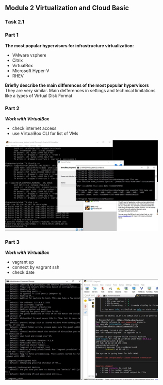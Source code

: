 ## Module 2 Virtualization and Cloud Basic
### Task 2.1

### Part 1
**The most popular hypervisors for infrastructure virtualization:**
* VMware vsphere
* Citrix
* VirtualBox
* Microsoft Hyper-V
* RHEV

**Briefly describe the main differences of the most popular hypervisors**  
They are very similar. Main defferences in settings and technical limitations like a types of Virtual Disk Format  

### Part 2
***Work with VirtualBox***

* check internet access
* use VirtualBox CLI for list of VMs

![Install and use VirtualBox](https://raw.githubusercontent.com/3u128/DevOps_online_Kyiv_2022Q1/main/m2/task2.1/task2.1.jpg)

### Part 3
***Work with VirtualBox***

* vagrant up
* connect by vagrant ssh
* check date

![Install and use VirtualBox](https://raw.githubusercontent.com/3u128/DevOps_online_Kyiv_2022Q1/main/m2/task2.1/vagrant.jpg)

